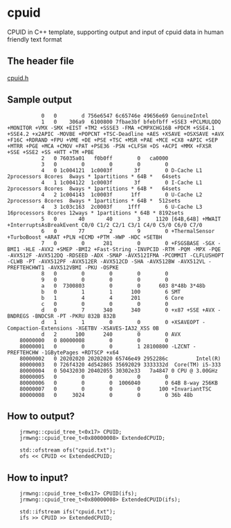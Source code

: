 # cpuid
CPUID in C++ template, supporting output and input of cpuid data in human friendly text format

## The header file

[cpuid.h](https://github.com/jrmwng/cpuid/blob/master/cpuid.h)

## Sample output

               0   0        d 756e6547 6c65746e 49656e69 GenuineIntel
               1   0    306a9  6100800 7fbae3bf bfebfbff +SSE3 +PCLMULQDQ +MONITOR +VMX -SMX +EIST +TM2 +SSSE3 -FMA +CMPXCHG16B +PDCM +SSE4.1 +SSE4.2 +x2APIC -MOVBE +POPCNT +TSC-Deadline +AES +XSAVE +OSXSAVE +AVX +F16C +RDRAND +FPU +VME +DE +PSE +TSC +MSR +PAE +MCE +CX8 +APIC +SEP +MTRR +PGE +MCA +CMOV +PAT +PSE36 -PSN +CLFSH +DS +ACPI +MMX +FXSR +SSE +SSE2 +SS +HTT +TM +PBE 
               2   0 76035a01   f0b0ff        0   ca0000 
               3   0        0        0        0        0 
               4   0 1c004121  1c0003f       3f        0 D-Cache L1  2processors 8cores  8ways * 1partitions * 64B *   64sets 
               4   1 1c004122  1c0003f       3f        0 I-Cache L1  2processors 8cores  8ways * 1partitions * 64B *   64sets 
               4   2 1c004143  1c0003f      1ff        0 U-Cache L2  2processors 8cores  8ways * 1partitions * 64B *  512sets 
               4   3 1c03c163  2c0003f     1fff        6 U-Cache L3 16processors 8cores 12ways * 1partitions * 64B * 8192sets 
               5   0       40       40        3     1120 [64B,64B] +MWAIT +InterruptsAsBreakEvent C0/0 C1/2 C2/1 C3/1 C4/0 C5/0 C6/0 C7/0 
               6   0       77        2        9        0 +ThermalSensor +TurboBoost +ARAT +PLN +ECMD +PTM -HWP -HDC +SETBH 
               7   0        0      281        0        0 +FSGSBASE -SGX -BMI1 -HLE -AVX2 +SMEP -BMI2 +Fast-String -INVPCID -RTM -PQM -MPX -PQE -AVX512F -AVX512DQ -RDSEED -ADX -SMAP -AVX512IFMA -PCOMMIT -CLFLUSHOPT -CLWB -PT -AVX512PF -AVX512ER -AVX512CD -SHA -AVX512BW -AVX512VL -PREFTEHCHWT1 -AVX512VBMI -PKU -OSPKE 
               8   0        0        0        0        0 
               9   0        0        0        0        0 
               a   0  7300803        0        0      603 8*48b 3*48b 
               b   0        1        1      100        6 SMT 
               b   1        4        4      201        6 Core 
               c   0        0        0        0        0 
               d   0        7      340      340        0 +x87 +SSE +AVX -BNDREGS -BNDCSR -PT -PKRU 832B 832B 
               d   1        1        0        0        0 +XSAVEOPT -Compaction-Extensions -XGETBV -XSAVES-IA32_XSS 0B 
               d   2      100      240        0        0 AVX
        80000000   0 80000008        0        0        0 
        80000001   0        0        0        1 28100800 -LZCNT -PREFTEHCHW -1GBytePages +RDTSCP +x64 
        80000002   0 20202020 20202020 65746e49 2952286c         Intel(R)
        80000003   0 726f4320 4d542865 35692029 3333332d  Core(TM) i5-333
        80000004   0 50432030 20402055 30302e33   7a4847 0 CPU @ 3.00GHz 
        80000005   0        0        0        0        0 
        80000006   0        0        0  1006040        0 64B 8-way 256KB 
        80000007   0        0        0        0      100 +InvariantTSC 
        80000008   0     3024        0        0        0 36b 48b 

## How to output?

        jrmwng::cpuid_tree_t<0x17> CPUID;
        jrmwng::cpuid_tree_t<0x80000008> ExtendedCPUID;
        
        std::ofstream ofs("cpuid.txt");
        ofs << CPUID << ExtendedCPUID;

## How to input?

        jrmwng::cpuid_tree_t<0x17> CPUID(ifs);
        jrmwng::cpuid_tree_t<0x80000008> ExtendedCPUID(ifs);
        
        std::ifstream ifs("cpuid.txt");
        ifs >> CPUID >> ExtendedCPUID;
